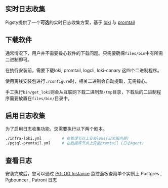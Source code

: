 ## 实时日志收集

Pigsty提供了一个**可选**的实时日志收集方案，基于  [loki](https://grafana.com/oss/loki/) 与 [promtail](https://grafana.com/docs/loki/latest/clients/promtail/)


## 下载软件

通常情况下，用户并不需要操心软件的下载问题。只需要确保`files/bin`中有所需二进制即可。

在执行安装前，需要下载loki, promtail, logcli, loki-canary 这四个二进制程序。

使用离线安装包进行`./configure`时，相关二进制会自动提取，无需操心。

手工执行`bin/get_loki`则会从互联网下载二进制至`/tmp`目录，下载后的二进制程序需要放置在`files/bin/`目录中。



## 启用日志收集

为了启用日志收集功能，您需要执行以下两个剧本。

```bash
./infra-loki.yml         # 在管理节点上安装loki(日志服务器)
./pgsql-promtail.yml     # 在数据库节点上安装promtail (日志Agent)
```



## 查看日志

安装完成后，您可以通过 [PGLOG Instance](http://g.pigsty.cc/d/pglog-instance/pglog-instance?from=now-1h&to=now&var-ins=pg-meta-1&var-datname=grafana&var-ip=172.21.0.11&var-seq=1&var-cls=pg-meta&var-node=pg-meta-1&orgId=1&var-src=postgres) 监控面板查阅单个实例上 Postgres , Pgbouncer , Patroni 日志

